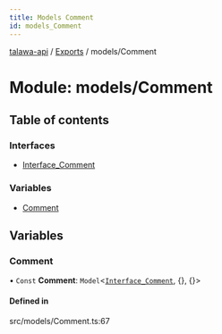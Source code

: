 ```yaml
---
title: Models Comment
id: models_Comment
---
```

[talawa-api](../README.md) / [Exports](../modules.md) / models/Comment

# Module: models/Comment

## Table of contents

### Interfaces

- [Interface\_Comment](../interfaces/models_Comment.Interface_Comment.md)

### Variables

- [Comment](models_Comment.md#comment)

## Variables

### Comment

• `Const` **Comment**: `Model`<[`Interface_Comment`](../interfaces/models_Comment.Interface_Comment.md), {}, {}\>

#### Defined in

src/models/Comment.ts:67
